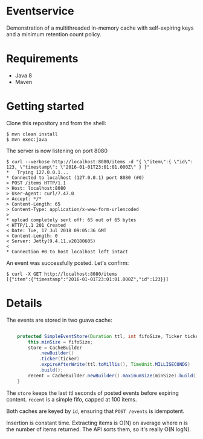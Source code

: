 
# Eventservice

Demonstration of a multithreaded in-memory cache with self-expiring
keys and a minimum retention count policy.

# Requirements

* Java 8
* Maven

# Getting started

Clone this repository and from the shell:

```
$ mvn clean install
$ mvn exec:java

```

The server is now listening on port 8080

```
$ curl --verbose http://localhost:8080/items -d "{ \"item\":{ \"id\": 123, \"timestamp\": \"2016-01-01T23:01:01.000Z\" } }"
*   Trying 127.0.0.1...
* Connected to localhost (127.0.0.1) port 8080 (#0)
> POST /items HTTP/1.1
> Host: localhost:8080
> User-Agent: curl/7.47.0
> Accept: */*
> Content-Length: 65
> Content-Type: application/x-www-form-urlencoded
> 
* upload completely sent off: 65 out of 65 bytes
< HTTP/1.1 201 Created
< Date: Tue, 17 Jul 2018 09:05:36 GMT
< Content-Length: 0
< Server: Jetty(9.4.11.v20180605)
< 
* Connection #0 to host localhost left intact
```

An event was successfully posted. Let's confirm:

```
$ curl -X GET http://localhost:8080/items
[{"item":{"timestamp":"2016-01-01T23:01:01.000Z","id":123}}]
```

# Details

The events are stored in two guava cache:

```java

	protected SimpleEventStore(Duration ttl, int fifoSize, Ticker ticker) {
		this.minSize = fifoSize;
		store = CacheBuilder
			.newBuilder()
			.ticker(ticker)
			.expireAfterWrite(ttl.toMillis(), TimeUnit.MILLISECONDS)
			.build();
		recent = CacheBuilder.newBuilder().maximumSize(minSize).build();
	}	

```

The `store` keeps the last ttl seconds of posted events before
expiring content.  `recent` is a simple fifo, capped at 100 items.

Both caches are keyed by `id`, ensuring that `POST /events` is idempotent.

Insertion is constant time.  Extracting items is O(N) on average where
n is the number of items returned.  The API sorts them, so it's really
O(N logN).


